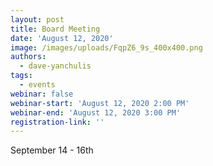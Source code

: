 ```yaml
---
layout: post
title: Board Meeting
date: 'August 12, 2020'
image: /images/uploads/FqpZ6_9s_400x400.png
authors:
  - dave-yanchulis
tags:
  - events
webinar: false
webinar-start: 'August 12, 2020 2:00 PM'
webinar-end: 'August 12, 2020 3:00 PM'
registration-link: ''
---
```

 September 14 - 16th

